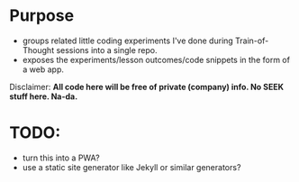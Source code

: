 # Purpose
- groups related little coding experiments I've done during Train-of-Thought sessions into a single repo.
- exposes the experiments/lesson outcomes/code snippets in the form of a web app.

Disclaimer: **All code here will be free of private (company) info. No SEEK stuff here. Na-da.**

# TODO:
- turn this into a PWA?
- use a static site generator like Jekyll or similar generators?